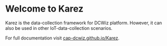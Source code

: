 # Welcome to Karez

Karez is the data-collection framework for DCWiz platform.
However, it can also be used in other IoT-data-collection scenarios.

For full documentation visit [cap-dcwiz.github.io/Karez](https://cap-dcwiz.github.io/Karez/).
